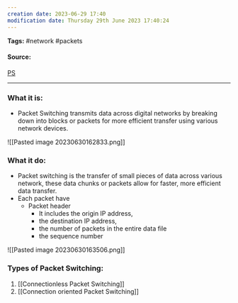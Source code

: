 ```yaml
---
creation date: 2023-06-29 17:40
modification date: Thursday 29th June 2023 17:40:24
---
```


**Tags:** #network #packets 

#### Source:
[PS](https://avinetworks.com/glossary/packet-switching/)

--------------------------------------

### What it is:

* Packet Switching transmits data across digital networks by breaking down into blocks or packets for more efficient transfer using various network devices.

![[Pasted image 20230630162833.png]]


### What it do:

* Packet switching is the transfer of small pieces of data across various network, these data chunks or packets allow for faster, more efficient data transfer.
* Each packet have
	* Packet header
		* It includes the origin IP address,
		* the destination IP address, 
		* the number of packets in the entire data file 
		* the sequence number

![[Pasted image 20230630163506.png]]


### Types of Packet Switching:

1. [[Connectionless Packet Switching]]
2. [[Connection oriented Packet Switching]]

